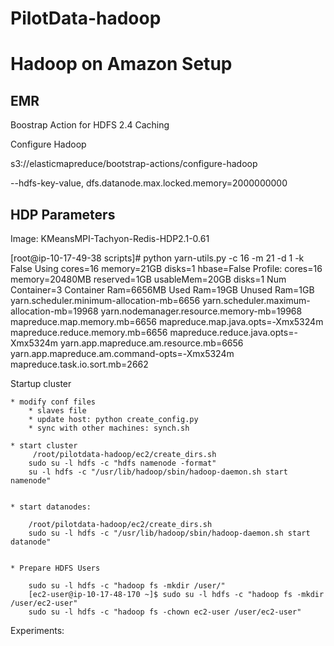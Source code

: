 PilotData-hadoop
================



# Hadoop on Amazon Setup

## EMR

Boostrap Action for HDFS 2.4 Caching

Configure Hadoop	

s3://elasticmapreduce/bootstrap-actions/configure-hadoop	

--hdfs-key-value, dfs.datanode.max.locked.memory=2000000000

## HDP Parameters

Image: KMeansMPI-Tachyon-Redis-HDP2.1-0.61

[root@ip-10-17-49-38 scripts]# python yarn-utils.py  -c 16 -m 21 -d 1 -k False
 Using cores=16 memory=21GB disks=1 hbase=False
 Profile: cores=16 memory=20480MB reserved=1GB usableMem=20GB disks=1
 Num Container=3
 Container Ram=6656MB
 Used Ram=19GB
 Unused Ram=1GB
 yarn.scheduler.minimum-allocation-mb=6656
 yarn.scheduler.maximum-allocation-mb=19968
 yarn.nodemanager.resource.memory-mb=19968
 mapreduce.map.memory.mb=6656
 mapreduce.map.java.opts=-Xmx5324m
 mapreduce.reduce.memory.mb=6656
 mapreduce.reduce.java.opts=-Xmx5324m
 yarn.app.mapreduce.am.resource.mb=6656
 yarn.app.mapreduce.am.command-opts=-Xmx5324m
 mapreduce.task.io.sort.mb=2662


Startup cluster

    * modify conf files
        * slaves file
        * update host: python create_config.py 
        * sync with other machines: synch.sh
        
    * start cluster
         /root/pilotdata-hadoop/ec2/create_dirs.sh
        sudo su -l hdfs -c "hdfs namenode -format"
        su -l hdfs -c "/usr/lib/hadoop/sbin/hadoop-daemon.sh start namenode"
        
        
    * start datanodes:
        
        /root/pilotdata-hadoop/ec2/create_dirs.sh
        sudo su -l hdfs -c "/usr/lib/hadoop/sbin/hadoop-daemon.sh start datanode"


    * Prepare HDFS Users

        sudo su -l hdfs -c "hadoop fs -mkdir /user/"
        [ec2-user@ip-10-17-48-170 ~]$ sudo su -l hdfs -c "hadoop fs -mkdir /user/ec2-user"
        sudo su -l hdfs -c "hadoop fs -chown ec2-user /user/ec2-user"

Experiments: